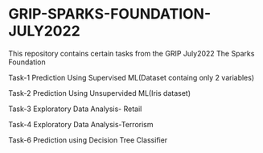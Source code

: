 # GRIP-SPARKS-FOUNDATION-JULY2022 
This repository contains certain tasks from the GRIP July2022 The Sparks Foundation

Task-1 Prediction Using Supervised ML(Dataset containg only 2 variables)

Task-2 Prediction Using Unsupervided ML(Iris dataset)

Task-3 Exploratory Data Analysis- Retail

Task-4 Exploratory Data Analysis-Terrorism

Task-6 Prediction using Decision Tree Classifier

